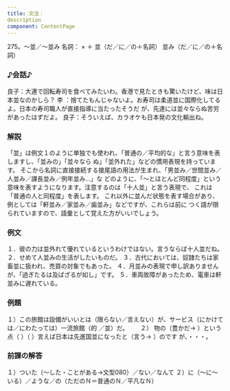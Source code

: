 ```yaml
---
title: 文法：
description
component: ContentPage
---
```



275。～並／～並み
名詞： × ＋ 並（だ／に／の＋名詞） 並み（だ／に／の＋名詞）
### ♪会話♪
良子：大連で回転寿司を食べてみたいわ。香港で見たときも驚いたけど、味は日本並なのかしら？
李 ：捨てたもんじゃないよ。お寿司は柔道並に国際化してるよ。日本の寿司職人が直接指導に当たったそうだ が、先達には並々ならぬ苦労があったはずだよ。
良子：そういえば、カラオケも日本発の文化輸出ね。
### 解説
「並」は例文１のように単独でも使われ、「普通の／平均的な」と言う意味を表しますし、「並みの」「並々なら ぬ」「並外れた」などの慣用表現を持っています。
そこから名詞に直接接続する接尾語の用法が生まれ、「男並み／世間並み／人並み／課長並み／例年並み…」な どのように、「～とほとんど同程度」という意味を表すようになります。注意するのは「十人並」と言う表現で、 これは「普通の人と同程度」を表します。
これ以外に並んだ状態を表す場合があり、例としては「軒並み／家並み／歯並み」などですが、これらは前に つく語が限られていますので、語彙として覚えた方がいいでしょう。
### 例文
１．彼の力は並外れて優れているというわけではない。言うならば十人並だね。
２．せめて人並みの生活がしたいものだ。
３．古代においては、奴隷たちは家畜並に扱われ、売買の対象でもあった。
４．月並みの表現で申し訳ありませんが、「過ぎたるは及ばざるが如し」です。
５．車両故障があったため、電車は軒並みに遅れている。
### 例題
１）この旅館は設備がいいとは（限らない／言えない）が、サービス（にかけては／にわたっては）一流旅館（的
／並）だ。      
２） 物の（豊かだ→ ）という点（ ）（ ）言えば日本は先進国並になったと（言う→ ）のです
が、・・・。      
### 前課の解答
１）ついた（～した・ことがある→文型080）／ない／なんて
２）に（～に～いる）／ような／の（ただのＮ＝普通のＮ／平凡なＮ）
